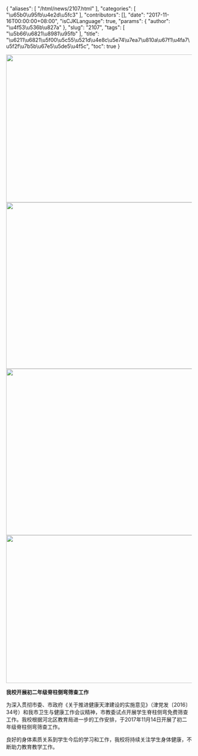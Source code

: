 {
    "aliases": [
        "/html/news/2107.html"
    ],
    "categories": [
        "\u65b0\u95fb\u4e2d\u5fc3"
    ],
    "contributors": [],
    "date": "2017-11-16T00:00:00+08:00",
    "isCJKLanguage": true,
    "params": {
        "author": "\u4f53\u536b\u827a"
    },
    "slug": "2107",
    "tags": [
        "\u5b66\u6821\u8981\u95fb"
    ],
    "title": "\u6211\u6821\u5f00\u5c55\u521d\u4e8c\u5e74\u7ea7\u810a\u67f1\u4fa7\u5f2f\u7b5b\u67e5\u5de5\u4f5c",
    "toc": true
}


<img
    src="https://cdn.tfls.online/mirror/full/9087e3e6213275f77679689aeca655e25d86cbfa.jpg"
    style="display:block;margin-left:auto;margin-right:auto;"
    decoding="async"
    fetchpriority="auto"
    loading="lazy"
    height="400"
    width="600"
/>
<img
    src="https://cdn.tfls.online/mirror/full/a51769116d7a14368de5d19a4a4b853c0fe36b83.jpg"
    style="display:block;margin-left:auto;margin-right:auto;"
    decoding="async"
    fetchpriority="auto"
    loading="lazy"
    height="450"
    width="600"
/>
<img
    src="https://cdn.tfls.online/mirror/full/9ebe01e47a835f64e79a466366bf1deeb67c0bd0.jpg"
    style="display:block;margin-left:auto;margin-right:auto;"
    decoding="async"
    fetchpriority="auto"
    loading="lazy"
    height="450"
    width="600"
/>
<img
    src="https://cdn.tfls.online/mirror/full/e224a4ce4cd760cac0afc7c7008164fe63411418.jpg"
    style="display:block;margin-left:auto;margin-right:auto;"
    decoding="async"
    fetchpriority="auto"
    loading="lazy"
    height="400"
    width="600"
/>




  





**我校开展初二年级脊柱侧弯筛查工作**









为深入贯彻市委、市政府《关于推进健康天津建设的实施意见》（津党发〔2016〕34号）和我市卫生与健康工作会议精神，市教委试点开展学生脊柱侧弯免费筛查工作。我校根据河北区教育局进一步的工作安排，于2017年11月14日开展了初二年级脊柱侧弯筛查工作。




良好的身体素质关系到学生今后的学习和工作，我校将持续关注学生身体健康，不断助力教育教学工作。




  



